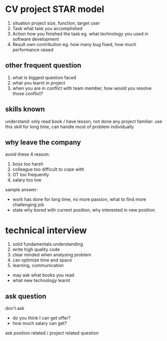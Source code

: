 # CV project STAR model
1. situation
project size, function, target user
2. Task
what task you accomplished
3. Action
how you finished the task
eg. what technology you used in software development
4. Result
own contribution
eg. how many bug fixed, how much performance raised

## other frequent question
1. what is biggest question faced
2. what you learnt in project
3. when you are in conflict with team member, how would you resolve those conflict?

## skills known 
understand: only read book / have lesson, not done any project
familiar: use this skill for long time, can handle most of problem individually

## why leave the company
avoid these 4 reason:
1. boss too harsh
2. colleague too difficult to cope with
3. OT too frequently
4. salary too low

sample answer:
- work has done for long time, no more passion, what to find more challenging job
- state why bored with current position, why interested in new position


# technical interview
1. solid fundamentals understanding
2. write high quality code
3. clear minded when analysing problem
4. can optimize time and space
5. learning, communication
- may ask what books you read
- what new technology learnt

## ask question
don't ask
- do you think I can get offer?
- how much salary can get?

ask position related / project related question








